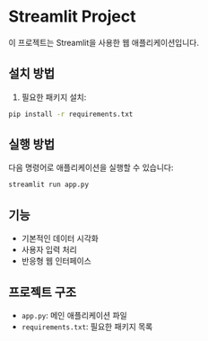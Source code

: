 # Streamlit Project

이 프로젝트는 Streamlit을 사용한 웹 애플리케이션입니다.

## 설치 방법

1. 필요한 패키지 설치:
```bash
pip install -r requirements.txt
```

## 실행 방법

다음 명령어로 애플리케이션을 실행할 수 있습니다:
```bash
streamlit run app.py
```

## 기능

- 기본적인 데이터 시각화
- 사용자 입력 처리
- 반응형 웹 인터페이스

## 프로젝트 구조

- `app.py`: 메인 애플리케이션 파일
- `requirements.txt`: 필요한 패키지 목록 